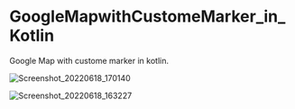 # GoogleMapwithCustomeMarker_in_Kotlin
Google Map with custome marker in kotlin.

![Screenshot_20220618_170140](https://user-images.githubusercontent.com/37984141/174437087-a796b184-3a7e-42d0-8138-13cd02a9a836.png)

![Screenshot_20220618_163227](https://user-images.githubusercontent.com/37984141/174437093-95b8fd23-44b0-40e6-b9cd-63da7ea6a622.png)
